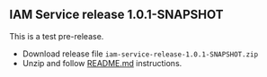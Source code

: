 
## IAM Service release 1.0.1-SNAPSHOT

This is a test pre-release.
* Download release file ``iam-service-release-1.0.1-SNAPSHOT.zip``
* Unzip and follow [README.md](https://github.com/jveverka/iam-service/blob/master/release/README-release.md) instructions.
